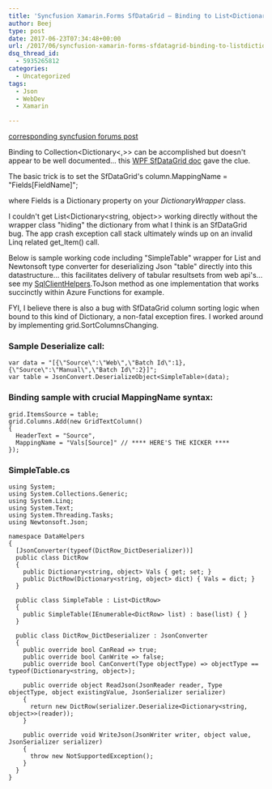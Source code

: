 ```yaml
---
title: 'Syncfusion Xamarin.Forms SfDataGrid – Binding to List<Dictionary<,>>'
author: Beej
type: post
date: 2017-06-23T07:34:48+00:00
url: /2017/06/syncfusion-xamarin-forms-sfdatagrid-binding-to-listdictionary.html
dsq_thread_id:
  - 5935265812
categories:
  - Uncategorized
tags:
  - Json
  - WebDev
  - Xamarin

---
```

[corresponding syncfusion forums post][1]

Binding to Collection<Dictionary<,>> can be accomplished but doesn't appear to be well documented... this [WPF SfDataGrid doc][2] gave the clue.

The basic trick is to set the SfDataGrid's column.MappingName = "Fields[FieldName]";
       
where Fields is a Dictionary property on your _DictionaryWrapper_ class.

I couldn't get List<Dictionary<string, object>> working directly without the wrapper class "hiding" the dictionary from what I think is an SfDataGrid bug. The app crash exception call stack ultimately winds up on an invalid Linq related get_Item() call.

Below is sample working code including "SimpleTable" wrapper for List and <span class="hl">Newtonsoft type converter for deserializing Json "table" directly into this datastructure</span>... this facilitates delivery of tabular resultsets from web api's... see my [SqlClientHelpers][3].ToJson method as one implementation that works succinctly within Azure Functions for example.

FYI, I believe there is also a bug with SfDataGrid column sorting logic when bound to this kind of Dictionary, a non-fatal exception fires. I worked around by implementing grid.SortColumnsChanging.

### Sample Deserialize call:

    var data = "[{\"Source\":\"Web\",\"Batch Id\":1}, {\"Source\":\"Manual\",\"Batch Id\":2}]";
    var table = JsonConvert.DeserializeObject<SimpleTable>(data);
    

### Binding sample with crucial MappingName syntax:

    grid.ItemsSource = table;
    grid.Columns.Add(new GridTextColumn()
    {
      HeaderText = "Source",
      MappingName = "Vals[Source]" // **** HERE'S THE KICKER ****
    });
    

### SimpleTable.cs

    using System;
    using System.Collections.Generic;
    using System.Linq;
    using System.Text;
    using System.Threading.Tasks;
    using Newtonsoft.Json;
    
    namespace DataHelpers
    {
      [JsonConverter(typeof(DictRow_DictDeserializer))]
      public class DictRow
      {
        public Dictionary<string, object> Vals { get; set; }
        public DictRow(Dictionary<string, object> dict) { Vals = dict; }
      }
    
      public class SimpleTable : List<DictRow>
      {
        public SimpleTable(IEnumerable<DictRow> list) : base(list) { }
      }
    
      public class DictRow_DictDeserializer : JsonConverter
      {
        public override bool CanRead => true;
        public override bool CanWrite => false;
        public override bool CanConvert(Type objectType) => objectType == typeof(Dictionary<string, object>);
    
        public override object ReadJson(JsonReader reader, Type objectType, object existingValue, JsonSerializer serializer)
        {
          return new DictRow(serializer.Deserialize<Dictionary<string, object>>(reader));
        }
    
        public override void WriteJson(JsonWriter writer, object value, JsonSerializer serializer)
        {
          throw new NotSupportedException();
        }
      }
    }

 [1]: https://www.syncfusion.com/forums/125388/data-grid-mapping-to-xaml-with-list-of-dictionaries-as-the-itemssource-collection
 [2]: https://www.syncfusion.com/kb/6643/how-to-bind-dictionary-to-column-in-sfdatagrid
 [3]: https://github.com/Beej126/SqlClientHelpers